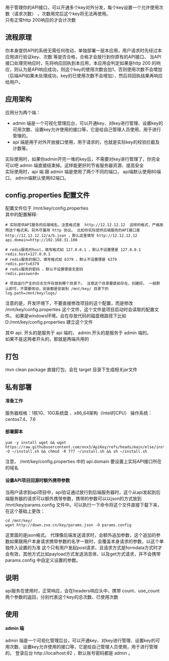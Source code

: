 用于管理你的API接口，可以开通多个key对外分发，每个key设置一个允许使用次数（请求次数） ，次数用完后这个key将无法再使用。  
只有正常http 200响应的才会计次数
## 流程原理
你本身提供API的系统无需任何改动，单独部署一层本应用，用户请求时先经过本应用进行验证key、次数 等是否合格，合格才会放行到你原有的API接口， 当API接口处理完响应时，先将响应回执到本应用，本应用会判定如果是http 200 的响应，则认为是API响应成功，则这个key的使用次数会加1，否则使用次数不会增加（后端API如果未处理成功，key的已使用次数不会增加），然后将回执结果再响应给用户。

## 应用架构
应用分为两个端：
* admin 端是一个可视化管理后台，可以开通key、对key进行管理、设置key的可用次数、设置key允许使用的接口等，它是给自己管理人员使用，用于进行管理的。
* api 端是用于对外开放接口使用，用于请求的，也就是实际key的校验拦截及计数等。

实际使用时，如果你admin开完一堆的key后，不需要对key进行管理了，你完全可以吧 admin 端直接结束掉。这样能更好的节省服务器资源、提高安全  
实际使用时，api 端 跟 admin 端是使用了两个不同的端口， api端默认使用80端口， admin端默认使用82端口。  

## config.properties 配置文件
配置文件位于 /mnt/key/config.properties  
其中的配置解释:  

````
# 实际提供API服务的后端域名，注意格式是  http://12.12.12.12  这样的格式，严格按照这个格式来。另外尽量用 http 协议。 比如你实际提供后端服务的API接口是  http://12.12.12.12/a/b.json ，那么这里填写 http://12.12.12.12
api.domain=http://192.168.31.100

# redis服务的host，填写格式如 127.0.0.1 ，默认不设置便是 127.0.0.1
redis.host=127.0.0.1
# redis服务的端口，填写格式如 6379 ，默认不设置便是 6379
redis.port=6379
# redis服务的密码 ，默认不设置便是无密码
redis.password=

# 项目运行产生的日志文件存放到哪个目录下。 注意这个目录要提前存在，创建好。 一般默认即可，不需要改动，安装都是安装到 /mnt/key/ 目录下的
log.path=/mnt/key/logs/
````

注意的是，开发环境下，不要直接修改项目的这个配置，而是修改 /mnt/key/config.properties 这个文件，这个文件是项目启动时会读取的配置文件。  如果是windows环境，会在存放代码的磁盘根路径下比如 D:/mnt/key/config.properties 建立这个文件
  

其中 api. 开头的是服务于 api 端的，  admin.开头的是服务于 admin 端的。  
如果不是这两者开头的，那就是两端共用的

## 打包
mvn clean package 直接打包，会在 target 目录下生成相关jar文件


## 私有部署
#### 准备工作
服务器规格：1核1G、10G系统盘 、x86_64架构（Intel的CPU）
操作系统： centos7.4、7.6
#### 部署脚本

````
yum -y install wget && wget https://raw.githubusercontent.com/xnx3/ApiKey/refs/heads/main/else/install_apikey_api.sh -O ~/install.sh && chmod -R 777 ~/install.sh && sh ~/install.sh
````
注意， /mnt/key/config.properties 中的 api.domain 要设置上实际API接口所在的域名

#### 设置API项目回源时额外携带参数
当用户请求到api项目中，api验证通过放行到后端服务器时，这个从api发起到后端服务器的请求可以额外携带参数，携带的参数可以以json的方式放到 /mnt/key/params.config 文件中。可以执行一下命令将这个文件直接下载下来，在这个基础上更改：
````
cd /mnt/key/
wget http://down.zvo.cn/key/params.json -O params.config
````
这里面的是json格式。
代理像后端发送请求时，会额外追加参数，这个追加的参数如果跟用户本身请求携带参数的名字一致时，会覆盖本身请求的参数，以这个单独传入设置的为准
这个只有用户发起post请求、且请求方式是formdata方式时才会有效，其他方式比如payload方式发送消息体、以及get方式请求，并不会携带 params.config 中自定义设置的参数。

## 说明
api服务在使用时，正常响应，会在headers响应头中，携带 count、use_count 两个参数的返回，分别代表这个key的总次数、已使用次数

## 使用
#### admin 端
admin 端是一个可视化管理后台，可以开通key、对key进行管理、设置key的可用次数、设置key允许使用的接口等，它是给自己管理人员使用，用于进行管理的。
登录后台  http://localhost:82  ，默认账号密码都是 admin 。



